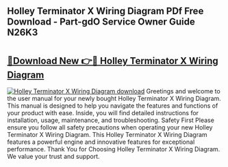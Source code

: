 ## Holley Terminator X Wiring Diagram PDf Free Download - Part-gdO Service Owner Guide N26K3

# <h2><a href="http://dftfz73.blite.top/?on=Holley+Terminator+X+Wiring+Diagram">🔗Download New 👉🔴 Holley Terminator X Wiring Diagram</a></h2>

[![Holley Terminator X Wiring Diagram download](https://i.imgur.com/lujVjoI.png)](http://dftfz73.blite.top/?on=Holley+Terminator+X+Wiring+Diagram)
Greetings and welcome to the user manual for your newly bought Holley Terminator X Wiring Diagram. This manual is designed to help you navigate the features and functions of your product with ease. Inside, you will find detailed instructions for installation, usage, maintenance, and troubleshooting. Safety First Please ensure you follow all safety precautions when operating your new Holley Terminator X Wiring Diagram. This Holley Terminator X Wiring Diagram features a powerful engine and innovative features for exceptional performance. Thank You for Choosing Holley Terminator X Wiring Diagram. We value your trust and support.
